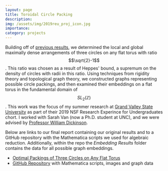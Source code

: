 ```yaml
---
layout: page
title: Toroidal Circle Packing
description: 
img: /assets/img/2019reu_proj_icon.jpg
importance: 
category: projects
---
```


Building off of [previous results](https://arxiv.org/pdf/1708.05395.pdf), we determined the local and global maximally dense arrangements of three circles on any flat torus with ratio $$\sqrt{2}-1$$.  This ratio was chosen as a result of Heppes' bound, a supremum on the density of circles with radii in this ratio.  Using techniques from rigidity theory and topological graph theory, we constructed graphs representing possible circle packings, and then examined their embeddings on a flat torus in the fundamental domain of $$SL_2(\mathbb{Z})$$.  This work was the focus of my summer research at [Grand Valley State University](https://www.gvsu.edu/mathreu/) as part of their 2019 NSF Research Experince for Undergraduates chort.  I worked with Sarah Van (now a Ph.D. student at UNC), and we were advised by [Professor William Dickinson](https://faculty.gvsu.edu/dickinsw/index.html).  

Below are links to our final report containing our original results and to a GitHub repository with the Mathematica scripts we used for algebraic reduction.  Additionally, within the repo the *Embedding Results* folder contains the data for all possible graph embeddings.  

- [Optimal Packings of Three Circles on Any Flat Torus](/assets/pdf/GVSU_paper.pdf)
- [GitHub Repository](https://github.com/dralston78/Toroidal-Circle-Packing) with Mathematica scripts, images and graph data


<!-- <div class="row justify-content-center">
    <div class="col-sm-8 mt-3 mt-md-0">
        <img class="img-fluid rounded z-depth-1" src="{{ '/assets/img/research_LF-M2015.jpg' | relative_url }}" alt="" title="example image"/>
    </div>
</div>
<div class="caption">
    Predictions for the evolution of the high redshift UV luminosity function from Mason et al. (2015)
</div> -->